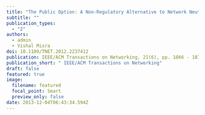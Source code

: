 ```yaml
---
title: "The Public Option: A Non-Regulatory Alternative to Network Neutrality"
subtitle: ""
publication_types:
  - "2"
authors:
  - admin
  - Vishal Misra
doi: 10.1109/TNET.2012.2237412
publication: IEEE/ACM Transactions on Networking, 21(6), pp. 1866 - 1879, December 2013.
publication_short: " IEEE/ACM Transactions on Networking"
draft: false
featured: true
image:
  filename: featured
  focal_point: Smart
  preview_only: false
date: 2013-12-04T06:43:34.594Z
---
```

